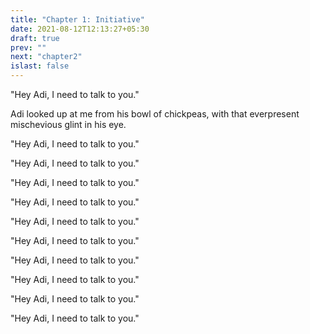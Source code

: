 ```yaml
---
title: "Chapter 1: Initiative"
date: 2021-08-12T12:13:27+05:30
draft: true
prev: ""
next: "chapter2"
islast: false
---
```


"Hey Adi, I need to talk to you."

Adi looked up at me from his bowl of chickpeas, with that everpresent
mischevious glint in his eye.



"Hey Adi, I need to talk to you."

"Hey Adi, I need to talk to you."

"Hey Adi, I need to talk to you."

"Hey Adi, I need to talk to you."

"Hey Adi, I need to talk to you."

"Hey Adi, I need to talk to you."

"Hey Adi, I need to talk to you."

"Hey Adi, I need to talk to you."

"Hey Adi, I need to talk to you."

"Hey Adi, I need to talk to you."
